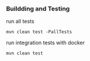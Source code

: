 

### Buildding and Testing

run all tests

    mvn clean test -PallTests

run integration tests with docker

    mvn clean test

